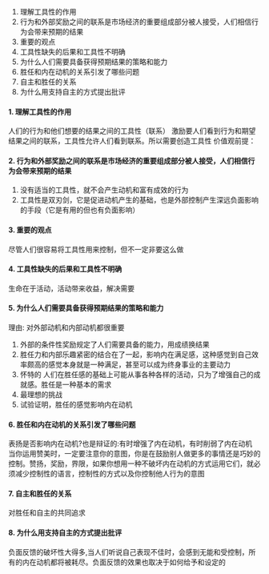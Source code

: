 
1. 理解工具性的作用
2. 行为和外部奖励之间的联系是市场经济的重要组成部分被人接受，人们相信行为会带来预期的结果
3. 重要的观点
4. 工具性缺失的后果和工具性不明确
5. 为什么人们需要具备获得预期结果的策略和能力
6. 胜任和内在动机的关系引发了哪些问题
7. 自主和胜任的关系
8. 为什么用支持自主的方式提出批评


#### 1. 理解工具性的作用

人们的行为和他们想要的结果之间的工具性（联系）
激励要人们看到行为和期望结果之间的联系，工具性允许人们看到联系。所以需要创造工具性
价值观前提：

#### 2. 行为和外部奖励之间的联系是市场经济的重要组成部分被人接受，人们相信行为会带来预期的结果

1. 没有适当的工具性，就不会产生动机和富有成效的行为
2. 工具性是双刃剑，它是促进动机产生的基础，也是外部控制产生深远负面影响的手段（它是有用的但也有负面影响）

#### 3. 重要的观点

尽管人们很容易将工具性用来控制，但不一定非要这么做

#### 4. 工具性缺失的后果和工具性不明确

生命在于活动，活动带来收益，解决需要

#### 5. 为什么人们需要具备获得预期结果的策略和能力

理由: 对外部动机和内部动机都很重要
1. 外部的条件性奖励规定了人们需要具备的能力，用成绩换结果
2. 胜任力和内部乐趣紧密的结合在了一起，影响内在满足感，这种感觉到自己效率颇高的感觉本身就是一种满足，甚至可以成为终身事业的主要动力
3. 怀特的 人们在胜任感的基础上可能从事各种各样的活动，只为了增强自己的成就感。胜任是一种基本的需求
4. 最理想的挑战
5. 试验证明，胜任的感觉影响内在动机

#### 6. 胜任和内在动机的关系引发了哪些问题

表扬是否影响内在动机?也是辩证的:有时增强了内在动机，有时削弱了内在动机
当你运用赞美时，一定要注意你的意图，你是在鼓励别人做更多的事情还是巧妙的控制。赞扬，奖励，界限，如果你想用一种不破坏内在动机的方式运用它们，就必须减少控制性的语言，控制性的方式以及你控制他人行为的意图

#### 7. 自主和胜任的关系

对胜任和自主的共同追求

#### 8. 为什么用支持自主的方式提出批评

负面反馈的破坏性大得多,当人们听说自己表现不佳时，会感到无能和受控制，所有的内在动机都将被耗尽。负面反馈的效果也取决于如何给予和设定的
